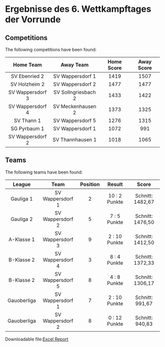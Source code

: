 



# Ergebnisse des 6. Wettkampftages der Vorrunde

## Competitions
The following competitions have been found:  

|Home Team|Away Team|Home Score|Away Score|
| :---: | :---: | :---: | :---: |
|SV Ebenried 2|SV Wappersdorf 1|1419|1507|
|SV Holzheim 2|SV Wappersdorf 2|1477|1477|
|SV Wappersdorf 3|SV Sollngriesbach 2|1433|1422|
|SV Wappersdorf 4|SV Meckenhausen 2|1373|1325|
|SV Thann 1|SV Wappersdorf 5|1276|1315|
|SG Pyrbaum 1|SV Wappersdorf 1|1072|991|
|SV Wappersdorf 2|SV Thannhausen 1|1018|1065|
  

## Teams
The following teams have been found:  

|League|Team|Position|Result|Score|
| :---: | :---: | :---: | :---: | :---: |
|Gauliga 1| SV Wappersdorf 1|2|10 : 2   Punkte|Schnitt:    1482,67|
|Gauliga 2| SV Wappersdorf 2|5|7 : 5   Punkte|Schnitt:    1476,50|
|A-Klasse 1| SV Wappersdorf 3|9|2 : 10   Punkte|Schnitt:    1412,50|
|B-Klasse 2| SV Wappersdorf 4|3|8 : 4   Punkte|Schnitt:    1372,33|
|B-Klasse 2| SV Wappersdorf 5|8|4 : 8   Punkte|Schnitt:    1306,17|
|Gauoberliga | SV Wappersdorf 1|7|2 : 10   Punkte|Schnitt:    991,67|
|Gauoberliga | SV Wappersdorf 2|8|0 : 12   Punkte|Schnitt:    940,83|
  
  
Downloadable file:[Excel Report](files/report.xlsx)